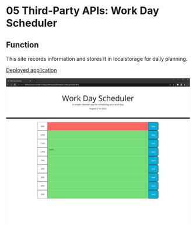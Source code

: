 # 05 Third-Party APIs: Work Day Scheduler

## Function

This site records information and stores it in localstorage for daily planning.

[Deployed application](https://link-url-here.org)

![depicted site](./assets/images/application.jpg)